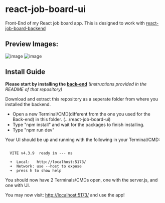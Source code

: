 # react-job-board-ui
Front-End of my React job board app. This is designed to work with [react-job-board-backend](https://github.com/CedricAOUN/react-job-board-backend/tree/main)

## Preview Images:
![image](https://github.com/CedricAOUN/react-job-board-ui/assets/49193167/77cfdc90-2529-4843-84c8-1c75c36172b2)
![image](https://github.com/CedricAOUN/react-job-board-ui/assets/49193167/3b854f87-e8f9-4a7b-aaab-a2274c69ea32)

## Install Guide
**Please start by installing the [back-end](https://github.com/CedricAOUN/react-job-board-backend/tree/main)** *(Instructions provided in the README of that repository)*

Download and extract this repository as a seperate folder from where you installed the backend.

- Open a new Terminal/CMD(different from the one you used for the Back-end) in this folder. (.../react-job-board-ui)
- Type "npm install" and wait for the packages to finish installing.
- Type "npm run dev"

Your UI should be up and running with the following in your Terminal/CMD:

```

  VITE v4.3.9  ready in --- ms

  ➜  Local:   http://localhost:5173/
  ➜  Network: use --host to expose
  ➜  press h to show help

```

You should now have 2 Terminals/CMDs open, one with the server.js, and one with UI.

You may now visit: [http://localhost:5173/](http://localhost:5173/) and use the app!
